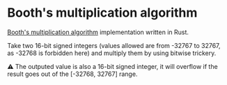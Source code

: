 # Booth's multiplication algorithm #############################################

[Booth's multiplication
algorithm](https://en.wikipedia.org/wiki/Booth%27s_multiplication_algorithm)
implementation written in Rust.

Take two 16-bit signed integers (values allowed are from -32767 to 32767, as
-32768 is forbidden here) and multiply them by using bitwise trickery.

:warning: The outputed value is also a 16-bit signed integer, it will overflow
if the result goes out of the [-32768, 32767] range.
